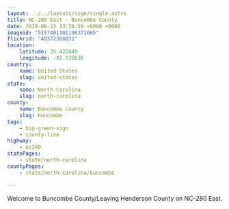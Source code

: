 ```yaml
---
layout: ../../layouts/sign/single.astro
title: NC-280 East - Buncombe County
date: 2019-06-23 13:38:59 +0000 +0000
imageid: "5157401101196371065"
flickrid: "48372366031"
location:
    latitude: 35.422449
    longitude: -82.535838
country:
    name: United States
    slug: united-states
state:
    name: North Carolina
    slug: north-carolina
county:
    name: Buncombe County
    slug: buncombe
tags:
    - big-green-sign
    - county-line
highway:
    - nc280
statePages:
    - state/north-carolina
countyPages:
    - state/north-carolina/buncombe

---
```

Welcome to Buncombe County/Leaving Henderson County on NC-280 East.